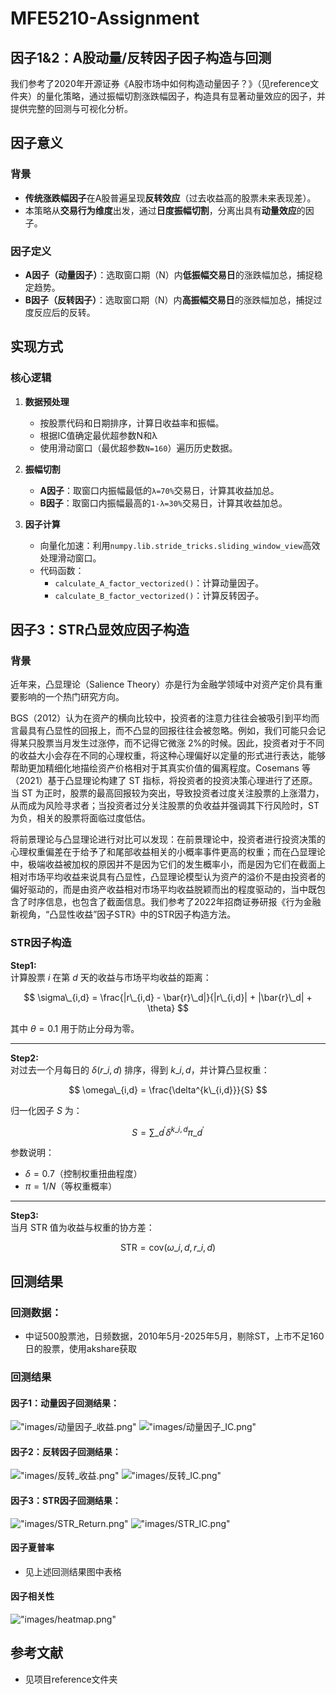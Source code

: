 # MFE5210-Assignment

## 因子1&2：A股动量/反转因子因子构造与回测

我们参考了2020年开源证券《A股市场中如何构造动量因子？》（见reference文件夹）的量化策略，通过振幅切割涨跌幅因子，构造具有显著动量效应的因子，并提供完整的回测与可视化分析。

## 因子意义

### 背景

- **传统涨跌幅因子**在A股普遍呈现**反转效应**（过去收益高的股票未来表现差）。
- 本策略从**交易行为维度**出发，通过**日度振幅切割**，分离出具有**动量效应**的因子。

### 因子定义

- **A因子（动量因子）**：选取窗口期（N）内**低振幅交易日**的涨跌幅加总，捕捉稳定趋势。
- **B因子（反转因子）**：选取窗口期（N）内**高振幅交易日**的涨跌幅加总，捕捉过度反应后的反转。


## 实现方式

### 核心逻辑

1. **数据预处理**  
   
   - 按股票代码和日期排序，计算日收益率和振幅。
   - 根据IC值确定最优超参数N和λ
   - 使用滑动窗口（最优超参数`N=160`）遍历历史数据。

2. **振幅切割**  
   
   - **A因子**：取窗口内振幅最低的`λ=70%`交易日，计算其收益加总。
   - **B因子**：取窗口内振幅最高的`1-λ=30%`交易日，计算其收益加总。

3. **因子计算**  
   
   - 向量化加速：利用`numpy.lib.stride_tricks.sliding_window_view`高效处理滑动窗口。
   - 代码函数：  
     - `calculate_A_factor_vectorized()`：计算动量因子。  
     - `calculate_B_factor_vectorized()`：计算反转因子。

## 因子3：STR凸显效应因子构造

### 背景

近年来，凸显理论（Salience Theory）亦是行为金融学领域中对资产定价具有重要影响的一个热门研究方向。

BGS（2012）认为在资产的横向比较中，投资者的注意力往往会被吸引到平均而言最具有凸显性的回报上，而不凸显的回报往往会被忽略。例如，我们可能只会记得某只股票当月发生过涨停，而不记得它微涨 2%的时候。因此，投资者对于不同的收益大小会存在不同的心理权重，将这种心理偏好以定量的形式进行表达，能够帮助更加精细化地描绘资产价格相对于其真实价值的偏离程度。Cosemans 等（2021）基于凸显理论构建了 ST 指标，将投资者的投资决策心理进行了还原。当 ST 为正时，股票的最高回报较为突出，导致投资者过度关注股票的上涨潜力，从而成为风险寻求者；当投资者过分关注股票的负收益并强调其下行风险时，ST 为负，相关的股票将面临过度低估。

将前景理论与凸显理论进行对比可以发现：在前景理论中，投资者进行投资决策的心理权重偏差在于给予了和尾部收益相关的小概率事件更高的权重；而在凸显理论中，极端收益被加权的原因并不是因为它们的发生概率小，而是因为它们在截面上相对市场平均收益来说具有凸显性，凸显理论模型认为资产的溢价不是由投资者的偏好驱动的，而是由资产收益相对市场平均收益脱颖而出的程度驱动的，当中既包含了时序信息，也包含了截面信息。我们参考了2022年招商证券研报《行为金融新视角，“凸显性收益”因子STR》中的STR因子构造方法。

### STR因子构造
**Step1:**  
计算股票 $i$ 在第 $d$ 天的收益与市场平均收益的距离：

$$
\sigma\_{i,d} = \frac{|r\_{i,d} - \bar{r}\_d|}{|r\_{i,d}| + |\bar{r}\_d| + \theta}
$$

其中 $\theta=0.1$ 用于防止分母为零。

---

**Step2:**  
对过去一个月每日的 $\delta(r\_{i,d})$ 排序，得到 $k\_{i,d}$，并计算凸显权重：

$$
\omega\_{i,d} = \frac{\delta^{k\_{i,d}}}{S}
$$

归一化因子 $S$ 为：

$$
S = \sum\_{d^{\prime}} \delta^{k\_{i,d}} \pi\_{d^{\prime}}
$$

参数说明：
- $\delta=0.7$（控制权重扭曲程度）
- $\pi=1/N$（等权重概率）

---

**Step3:**  
当月 STR 值为收益与权重的协方差：

$$
\text{STR} = \text{cov}(\omega\_{i,d}, r\_{i,d})
$$

## 回测结果

### 回测数据：
- 中证500股票池，日频数据，2010年5月-2025年5月，剔除ST，上市不足160日的股票，使用akshare获取

### 回测结果
#### 因子1：动量因子回测结果：
!["images/动量因子_收益.png"](images/动量因子_收益.png)
!["images/动量因子_IC.png"](images/动量因子_IC.png)

#### 因子2：反转因子回测结果：
!["images/反转_收益.png"](images/反转_收益.png)
!["images/反转_IC.png"](images/反转_IC.png)

#### 因子3：STR因子回测结果：
!["images/STR_Return.png"](images/STR_Return.png)
!["images/STR_IC.png"](images/STR_IC.png)

#### 因子夏普率
- 见上述回测结果图中表格

#### 因子相关性
!["images/heatmap.png"](images/heatmap.png)

## 参考文献
- 见项目reference文件夹

